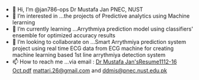 - 👋 Hi, I’m @jan786-ops Dr Mustafa Jan PNEC, NUST
- 👀 I’m interested in ...the projects of Predictive analytics using Machine lerarning 
- 🌱 I’m currently learning ...Arrythmiya prediction model using classifiers' ensemble for optimized accuracy results
- 💞️ I’m looking to collaborate on ...Smart Arrythmiya prediction system project using real time ECG data from ECG machine for creating machine learning based 1st line arrythmiya detection system
- 📫 How to reach me ...via email : [Dr Mustafa Jan'sResume1112-16 Oct.pdf](https://github.com/jan786-ops/jan786-ops/files/13050196/Dr.Mustafa.Jan.sResume1112-16.Oct.pdf)
mattari.26@gmail.com and ddmis@pnec.nust.edu.pk

<!---
jan786-ops/jan786-ops is a ✨ special ✨ repository because its `README.md` (this file) appears on your GitHub profile.
You can click the Preview link to take a look at your changes.
--->
